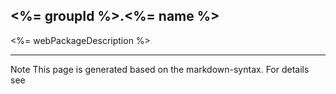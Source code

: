 ## <%= groupId %>.<%= name %>
<%= webPackageDescription %>

<hr/>
Note This page is generated based on the markdown-syntax. For details see <http://daringfireball.net/projects/markdown/syntax/>
